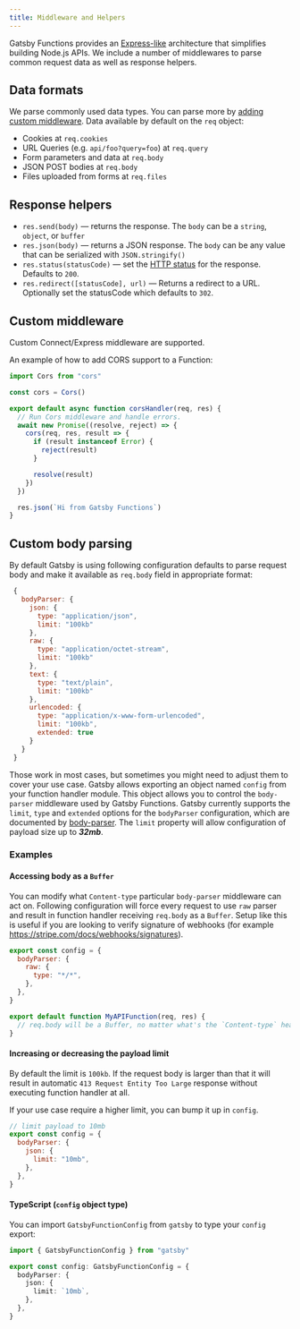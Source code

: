 ```yaml
---
title: Middleware and Helpers
---
```


Gatsby Functions provides an [Express-like](https://expressjs.com/) architecture that simplifies building
Node.js APIs. We include a number of middlewares to parse common request data as well as response helpers.

## Data formats

We parse commonly used data types. You can parse more by [adding custom middleware](#custom-middleware). Data available by default on the `req` object:

- Cookies at `req.cookies`
- URL Queries (e.g. `api/foo?query=foo`) at `req.query`
- Form parameters and data at `req.body`
- JSON POST bodies at `req.body`
- Files uploaded from forms at `req.files`

## Response helpers

- `res.send(body)` — returns the response. The `body` can be a `string`, `object`, or `buffer`
- `res.json(body)` — returns a JSON response. The `body` can be any value that can be serialized with `JSON.stringify()`
- `res.status(statusCode)` — set the [HTTP status](https://developer.mozilla.org/en-US/docs/Web/HTTP/Status) for the response. Defaults to `200`.
- `res.redirect([statusCode], url)` — Returns a redirect to a URL. Optionally set the statusCode which defaults to `302`.

## Custom middleware

Custom Connect/Express middleware are supported.

An example of how to add CORS support to a Function:

```js:title=src/api/cors.js
import Cors from "cors"

const cors = Cors()

export default async function corsHandler(req, res) {
  // Run Cors middleware and handle errors.
  await new Promise((resolve, reject) => {
    cors(req, res, result => {
      if (result instanceof Error) {
        reject(result)
      }

      resolve(result)
    })
  })

  res.json(`Hi from Gatsby Functions`)
}
```

## Custom body parsing

By default Gatsby is using following configuration defaults to parse request body and make it available as `req.body` field in appropriate format:

```js
 {
   bodyParser: {
     json: {
       type: "application/json",
       limit: "100kb"
     },
     raw: {
       type: "application/octet-stream",
       limit: "100kb"
     },
     text: {
       type: "text/plain",
       limit: "100kb"
     },
     urlencoded: {
       type: "application/x-www-form-urlencoded",
       limit: "100kb",
       extended: true
     }
   }
 }
```

Those work in most cases, but sometimes you might need to adjust them to cover your use case. Gatsby allows exporting an object named `config` from your function handler module. This object allows you to control the `body-parser` middleware used by Gatsby Functions. Gatsby currently supports the `limit`, `type` and `extended` options for the `bodyParser` configuration, which are documented by [body-parser](https://expressjs.com/en/resources/middleware/body-parser.html). The `limit` property will allow configuration of payload size up to **_32mb_**.

### Examples

#### Accessing body as a `Buffer`

You can modify what `Content-type` particular `body-parser` middleware can act on. Following configuration will force every request to use `raw` parser and result in function handler receiving `req.body` as a `Buffer`. Setup like this is useful if you are looking to verify signature of webhooks (for example https://stripe.com/docs/webhooks/signatures).

```js:title=src/api/some-function.js
export const config = {
  bodyParser: {
    raw: {
      type: "*/*",
    },
  },
}

export default function MyAPIFunction(req, res) {
  // req.body will be a Buffer, no matter what's the `Content-type` header on request
}
```

#### Increasing or decreasing the payload limit

By default the limit is `100kb`. If the request body is larger than that it will result in automatic `413 Request Entity Too Large` response without executing function handler at all.

If your use case require a higher limit, you can bump it up in `config`.

```js:title=src/api/some-function.js
// limit payload to 10mb
export const config = {
  bodyParser: {
    json: {
      limit: "10mb",
    },
  },
}
```

#### TypeScript (`config` object type)

You can import `GatsbyFunctionConfig` from `gatsby` to type your `config` export:

```ts:title=src/api/some-function.ts
import { GatsbyFunctionConfig } from "gatsby"

export const config: GatsbyFunctionConfig = {
  bodyParser: {
    json: {
      limit: `10mb`,
    },
  },
}
```

